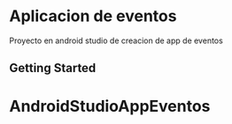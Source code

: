 # Aplicacion de eventos

Proyecto en android studio de creacion de app de eventos
## Getting Started

# AndroidStudioAppEventos
